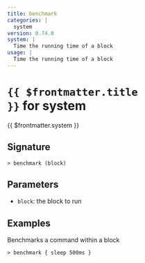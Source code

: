 ```yaml
---
title: benchmark
categories: |
  system
version: 0.74.0
system: |
  Time the running time of a block
usage: |
  Time the running time of a block
---
```


# <code>{{ $frontmatter.title }}</code> for system

<div class='command-title'>{{ $frontmatter.system }}</div>

## Signature

```> benchmark (block)```

## Parameters

 -  `block`: the block to run

## Examples

Benchmarks a command within a block
```shell
> benchmark { sleep 500ms }
```
